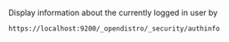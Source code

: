 

Display information about the currently logged in user by

```
https://localhost:9200/_opendistro/_security/authinfo
```
